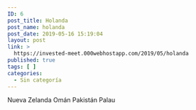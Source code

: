 ```yaml
---
ID: 6
post_title: Holanda
post_name: holanda
post_date: 2019-05-16 15:19:04
layout: post
link: >
  https://invested-meet.000webhostapp.com/2019/05/holanda
published: true
tags: [ ]
categories:
  - Sin categoría
---
```

<!-- wp:paragraph -->
<p>Nueva Zelanda Omán Pakistán Palau </p>
<!-- /wp:paragraph -->